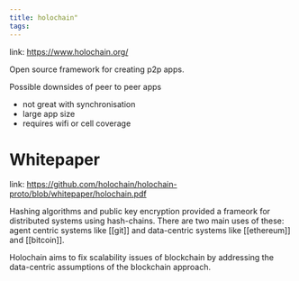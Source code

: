 ```yaml
---
title: holochain"
tags: 
---
```


link: https://www.holochain.org/

Open source framework for creating p2p apps.

Possible downsides of peer to peer apps
- not great with synchronisation
- large app size
- requires wifi or cell coverage


# Whitepaper

link: https://github.com/holochain/holochain-proto/blob/whitepaper/holochain.pdf

Hashing algorithms and public key encryption provided a frameork for distributed systems using hash-chains. There are two main uses of these: agent centric systems like [[git]] and data-centric systems like [[ethereum]] and [[bitcoin]].

Holochain aims to fix scalability issues of blockchain by addressing the data-centric assumptions of the blockchain approach. 